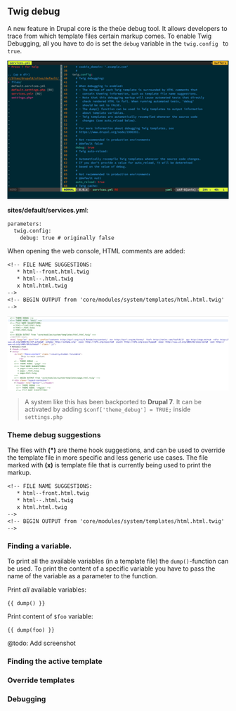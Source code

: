 ## Twig debug

A new feature in Drupal core is the theùe debug tool. It allows developers to trace from which template files certain markup comes. To enable Twig Debugging, all you have to do is set the `debug` variable in the `twig.config ` to `true`.

![](../img/twig-debug-services.png)

**sites/default/services.yml**:

    parameters:
      twig.config:
        debug: true # originally false

When opening the web console, HTML comments are added:

    <!-- FILE NAME SUGGESTIONS:
       * html--front.html.twig
       * html--.html.twig
       x html.html.twig
    -->
    <!-- BEGIN OUTPUT from 'core/modules/system/templates/html.html.twig' -->

![](../img/twig-debug-example.png)

> A system like this has been backported to **Drupal 7**. It can be activated by adding `$conf['theme_debug'] = TRUE;` inside `settings.php`

### Theme debug suggestions

The files with **(\*)** are theme hook suggestions, and can be used to override the template file in more specific and less generic use cases. The file marked with **(x)** is template file that is currently being used to print the markup.

    <!-- FILE NAME SUGGESTIONS:
       * html--front.html.twig
       * html--.html.twig
       x html.html.twig
    -->
    <!-- BEGIN OUTPUT from 'core/modules/system/templates/html.html.twig' -->

### Finding a variable.

To print all the available variables (in a template file) the `dump()`-function can be used. To print the content of a specific variable you have to pass the name of the variable as a parameter to the function.

Print *all* available variables:

    {{ dump() }}

Print content of `$foo` variable:

    {{ dump(foo) }}

@todo: Add screenshot

### Finding the active template


### Override templates

### Debugging
